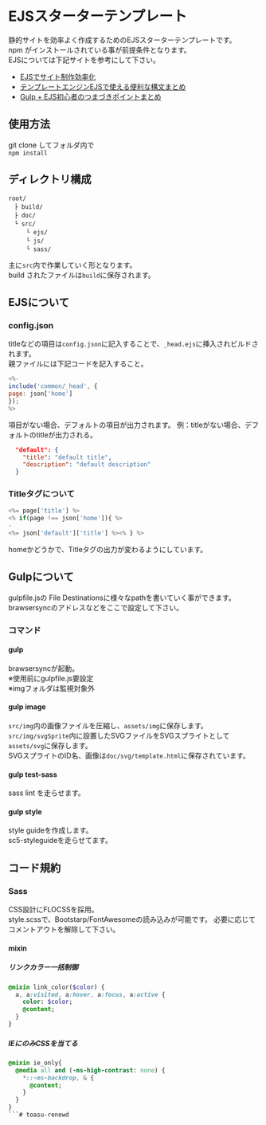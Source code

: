 # EJSスターターテンプレート
静的サイトを効率よく作成するためのEJSスターターテンプレートです。  
npm がインストールされている事が前提条件となります。  
EJSについては下記サイトを参考にして下さい。

- [EJSでサイト制作効率化](https://www.to-r.net/media/ejs-02/)
- [テンプレートエンジンEJSで使える便利な構文まとめ](https://qiita.com/y_hokkey/items/31f1daa6cecb5f4ea4c9#--)
- [Gulp + EJS初心者のつまづきポイントまとめ](https://qiita.com/sygnas/items/6e7472667219522f9757)

## 使用方法
git clone してフォルダ内で  
`npm install`  

## ディレクトリ構成
```
root/
　├ build/
　├ doc/
　└ src/
　　　└ ejs/
　　　└ js/
　　　└ sass/
```
主に`src`内で作業していく形となります。  
build されたファイルは`build`に保存されます。

## EJSについて
### config.json

titleなどの項目は`config.json`に記入することで、`_head.ejs`に挿入されビルドされます。  
親ファイルには下記コードを記入すること。
```js
<%-
include('common/_head', {
page: json['home']
});
%>
```
項目がない場合、デフォルトの項目が出力されます。
例：titleがない場合、デフォルトのtitleが出力される。
```json
  "default": {
    "title": "default title",
    "description": "default description"
  }
```

### Titleタグについて
```javascript
<%= page['title'] %>
<% if(page !== json['home']){ %>
-
<%= json['default']['title'] %><% } %>
```
homeかどうかで、Titleタグの出力が変わるようにしています。

## Gulpについて
gulpfile.jsの File Destinationsに様々なpathを書いていく事ができます。  
brawsersyncのアドレスなどをここで設定して下さい。

### コマンド
#### gulp
brawsersyncが起動。  
※使用前にgulpfile.js要設定  
※imgフォルダは監視対象外  

#### gulp image
`src/img`内の画像ファイルを圧縮し、`assets/img`に保存します。  
`src/img/svgSprite`内に設置したSVGファイルをSVGスプライトとして`assets/svg`に保存します。  
SVGスプライトのID名、画像は`doc/svg/template.html`に保存されています。

#### gulp test-sass
sass lint を走らせます。

#### gulp style
style guideを作成します。  
sc5-styleguideを走らせてます。  

## コード規約
### Sass
CSS設計にFLOCSSを採用。  
style.scssで、Bootstarp/FontAwesomeの読み込みが可能です。
必要に応じてコメントアウトを解除して下さい。

#### mixin
##### リンクカラー一括制御
```sass
@mixin link_color($color) {
  a, a:visited, a:hover, a:focus, a:active {
    color: $color;
    @content;
  }
}
```
##### IEにのみCSSを当てる
```sass
@mixin ie_only{
  @media all and (-ms-high-contrast: none) {
    *::-ms-backdrop, & {
      @content;
    }
  }
}
```# toasu-renewd
